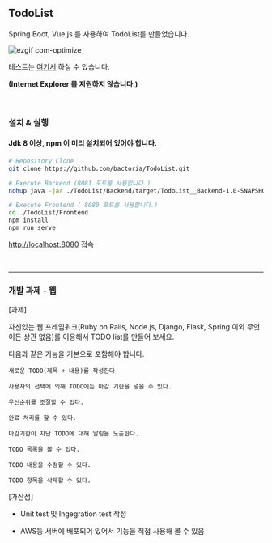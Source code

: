 
## TodoList

Spring Boot, Vue.js 를 사용하여 TodoList를 만들었습니다.

![ezgif com-optimize](https://user-images.githubusercontent.com/25674959/48241613-ff66a600-e41a-11e8-894c-db1fcd2007a5.gif)

테스트는 [여기서](http://13.209.61.231) 하실 수 있습니다.

**(Internet Explorer 를 지원하지 않습니다.)**

&nbsp;

### 설치 & 실행

#### Jdk 8 이상, npm 이 미리 설치되어 있어야 합니다.

```bash
# Repository Clone
git clone https://github.com/bactoria/TodoList.git

# Execute Backend (8081 포트를 사용합니다.)
nohup java -jar ./TodoList/Backend/target/TodoList__Backend-1.0-SNAPSHOT.jar &

# Execute Frontend ( 8080 포트를 사용합니다.)
cd ./TodoList/Frontend
npm install
npm run serve
```

[http://localhost:8080](http://localhost:8080) 접속

&nbsp;

---

### 개발 과제 - 웹

[과제]

자신있는 웹 프레임워크(Ruby on Rails, Node.js, Django, Flask, Spring 이외 무엇이든 상관 없음)를 이용해서 TODO list를 만들어 보세요.

다음과 같은 기능을 기본으로 포함해야 합니다.

```
새로운 TODO(제목 + 내용)를 작성한다

사용자의 선택에 의해 TODO에는 마감 기한을 넣을 수 있다.

우선순위를 조절할 수 있다.

완료 처리를 할 수 있다.

마감기한이 지난 TODO에 대해 알림을 노출한다.

TODO 목록을 볼 수 있다.

TODO 내용을 수정할 수 있다.

TODO 항목을 삭제할 수 있다.
```

[가산점]

- Unit test 및 Ingegration test 작성

- AWS등 서버에 배포되어 있어서 기능을 직접 사용해 볼 수 있음

